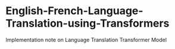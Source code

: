 # English-French-Language-Translation-using-Transformers
Implementation note on Language Translation Transformer Model 
